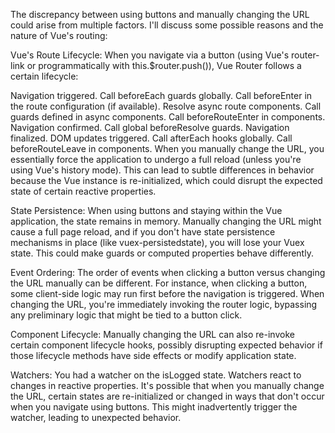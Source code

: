 The discrepancy between using buttons and manually changing the URL could arise from multiple factors. I'll discuss some possible reasons and the nature of Vue's routing:

Vue's Route Lifecycle:
When you navigate via a button (using Vue's router-link or programmatically with this.$router.push()), Vue Router follows a certain lifecycle:

Navigation triggered.
Call beforeEach guards globally.
Call beforeEnter in the route configuration (if available).
Resolve async route components.
Call guards defined in async components.
Call beforeRouteEnter in components.
Navigation confirmed.
Call global beforeResolve guards.
Navigation finalized.
DOM updates triggered.
Call afterEach hooks globally.
Call beforeRouteLeave in components.
When you manually change the URL, you essentially force the application to undergo a full reload (unless you're using Vue's history mode). This can lead to subtle differences in behavior because the Vue instance is re-initialized, which could disrupt the expected state of certain reactive properties.

State Persistence:
When using buttons and staying within the Vue application, the state remains in memory. Manually changing the URL might cause a full page reload, and if you don't have state persistence mechanisms in place (like vuex-persistedstate), you will lose your Vuex state. This could make guards or computed properties behave differently.

Event Ordering:
The order of events when clicking a button versus changing the URL manually can be different. For instance, when clicking a button, some client-side logic may run first before the navigation is triggered. When changing the URL, you're immediately invoking the router logic, bypassing any preliminary logic that might be tied to a button click.

Component Lifecycle:
Manually changing the URL can also re-invoke certain component lifecycle hooks, possibly disrupting expected behavior if those lifecycle methods have side effects or modify application state.

Watchers:
You had a watcher on the isLogged state. Watchers react to changes in reactive properties. It's possible that when you manually change the URL, certain states are re-initialized or changed in ways that don't occur when you navigate using buttons. This might inadvertently trigger the watcher, leading to unexpected behavior.